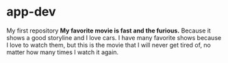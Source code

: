 # app-dev
My first repository
**My favorite movie is fast and the furious.**
Because it shows a good storyline and I love cars.
I have many favorite shows because I love to watch them, but this is the movie that I will never get tired of, no matter how many times I watch it again. 
